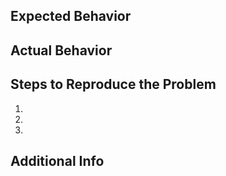 <!--
Pro-tip: You can leave this block commented, and it still works!

Select the appropriate areas for your issue:

> /area API
> /area build
> /area agent
> /area cost-analyzer

Classify what kind of issue this is:

/kind question
/kind bug
/kind cleanup
/kind doc
/kind feature
/kind good-first-issue
/kind process
/kind spec
/kind proposal

-->

## Expected Behavior

## Actual Behavior

## Steps to Reproduce the Problem

1.
2.
3.

## Additional Info
